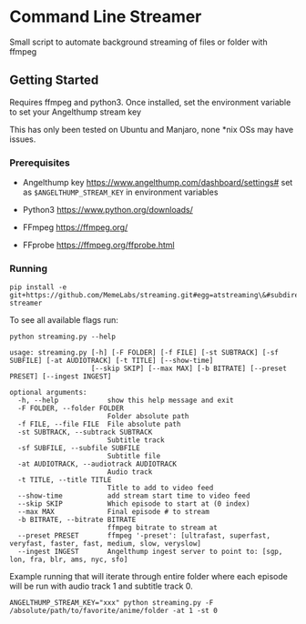 # Command Line Streamer

Small script to automate background streaming of files or folder with ffmpeg

## Getting Started

Requires ffmpeg and python3. Once installed, set the environment variable to set
your Angelthump stream key

This has only been tested on Ubuntu and Manjaro, none *nix OSs may have issues.

### Prerequisites

- Angelthump key https://www.angelthump.com/dashboard/settings# set as `$ANGELTHUMP_STREAM_KEY` in environment variables

- Python3 https://www.python.org/downloads/
- FFmpeg https://ffmpeg.org/
- FFprobe https://ffmpeg.org/ffprobe.html

### Running
```
pip install -e git+https://github.com/MemeLabs/streaming.git#egg=atstreaming\&#subdirectory=cmdline-streamer
```

To see all available flags run:
```
python streaming.py --help

usage: streaming.py [-h] [-F FOLDER] [-f FILE] [-st SUBTRACK] [-sf SUBFILE] [-at AUDIOTRACK] [-t TITLE] [--show-time]
                    [--skip SKIP] [--max MAX] [-b BITRATE] [--preset PRESET] [--ingest INGEST]

optional arguments:
  -h, --help            show this help message and exit
  -F FOLDER, --folder FOLDER
                        Folder absolute path
  -f FILE, --file FILE  File absolute path
  -st SUBTRACK, --subtrack SUBTRACK
                        Subtitle track
  -sf SUBFILE, --subfile SUBFILE
                        Subtitle file
  -at AUDIOTRACK, --audiotrack AUDIOTRACK
                        Audio track
  -t TITLE, --title TITLE
                        Title to add to video feed
  --show-time           add stream start time to video feed
  --skip SKIP           Which episode to start at (0 index)
  --max MAX             Final episode # to stream
  -b BITRATE, --bitrate BITRATE
                        ffmpeg bitrate to stream at
  --preset PRESET       ffmpeg '-preset': [ultrafast, superfast, veryfast, faster, fast, medium, slow, veryslow]
  --ingest INGEST       Angelthump ingest server to point to: [sgp, lon, fra, blr, ams, nyc, sfo]
```

Example running that will iterate through entire folder where each episode will be run with audio track 1 and subtitle track 0.
```
ANGELTHUMP_STREAM_KEY="xxx" python streaming.py -F /absolute/path/to/favorite/anime/folder -at 1 -st 0
```
